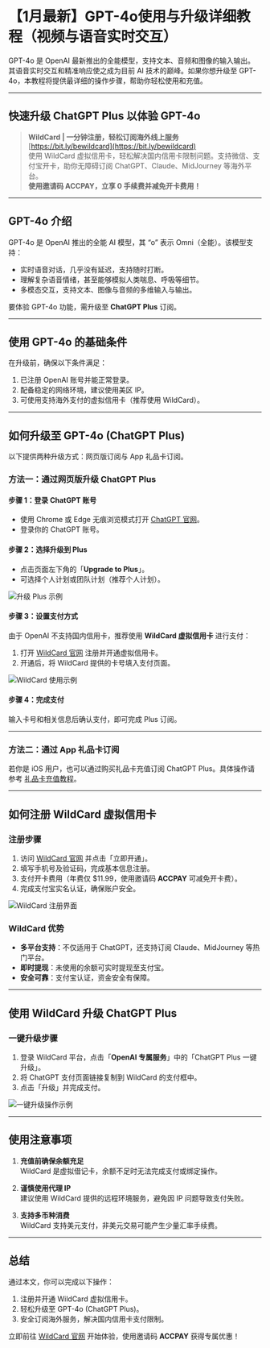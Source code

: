 # 【1月最新】GPT-4o使用与升级详细教程（视频与语音实时交互）

GPT-4o 是 OpenAI 最新推出的全能模型，支持文本、音频和图像的输入输出。其语音实时交互和精准响应使之成为目前 AI 技术的巅峰。如果你想升级至 GPT-4o，本教程将提供最详细的操作步骤，帮助你轻松使用和充值。

---

## 快速升级 ChatGPT Plus 以体验 GPT-4o

> **WildCard | 一分钟注册，轻松订阅海外线上服务**  
> [https://bit.ly/bewildcard](https://bit.ly/bewildcard)  
> 使用 WildCard 虚拟信用卡，轻松解决国内信用卡限制问题。支持微信、支付宝开卡，助你无障碍订阅 ChatGPT、Claude、MidJourney 等海外平台。  
> **使用邀请码 ACCPAY，立享 0 手续费并减免开卡费用！**

---

## GPT-4o 介绍

GPT-4o 是 OpenAI 推出的全能 AI 模型，其 “o” 表示 Omni（全能）。该模型支持：

- 实时语音对话，几乎没有延迟，支持随时打断。
- 理解复杂语音情绪，甚至能够模拟人类喘息、呼吸等细节。
- 多模态交互，支持文本、图像与音频的多维输入与输出。

要体验 GPT-4o 功能，需升级至 **ChatGPT Plus** 订阅。

---

## 使用 GPT-4o 的基础条件

在升级前，确保以下条件满足：

1. 已注册 OpenAI 账号并能正常登录。
2. 配备稳定的网络环境，建议使用美区 IP。
3. 可使用支持海外支付的虚拟信用卡（推荐使用 WildCard）。

---

## 如何升级至 GPT-4o (ChatGPT Plus)

以下提供两种升级方式：网页版订阅与 App 礼品卡订阅。

### 方法一：通过网页版升级 ChatGPT Plus

#### 步骤 1：登录 ChatGPT 账号

- 使用 Chrome 或 Edge 无痕浏览模式打开 [ChatGPT 官网](https://chat.openai.com)。
- 登录你的 ChatGPT 账号。

#### 步骤 2：选择升级到 Plus

- 点击页面左下角的「**Upgrade to Plus**」。
- 可选择个人计划或团队计划（推荐个人计划）。

![升级 Plus 示例](https://zctimages.oss-cn-beijing.aliyuncs.com/images/image-20240225100755095.png)

#### 步骤 3：设置支付方式

由于 OpenAI 不支持国内信用卡，推荐使用 **WildCard 虚拟信用卡** 进行支付：

1. 打开 [WildCard 官网](https://bit.ly/bewildcard) 注册并开通虚拟信用卡。
2. 开通后，将 WildCard 提供的卡号填入支付页面。

![WildCard 使用示例](https://zctimages.oss-cn-beijing.aliyuncs.com/images/345669edcb4e624f87942e2506363ec7.png)

#### 步骤 4：完成支付

输入卡号和相关信息后确认支付，即可完成 Plus 订阅。

---

### 方法二：通过 App 礼品卡订阅

若你是 iOS 用户，也可以通过购买礼品卡充值订阅 ChatGPT Plus。具体操作请参考 [礼品卡充值教程](https://zct.ink/chatgpt-giftcard-guide)。

---

## 如何注册 WildCard 虚拟信用卡

### 注册步骤

1. 访问 [WildCard 官网](https://bit.ly/bewildcard) 并点击「立即开通」。
2. 填写手机号及验证码，完成基本信息注册。
3. 支付开卡费用（年费仅 $11.99，使用邀请码 **ACCPAY** 可减免开卡费）。
4. 完成支付宝实名认证，确保账户安全。

![WildCard 注册界面](https://zctimages.oss-cn-beijing.aliyuncs.com/images/wp_editor_md_8f983504e8512bddc46b10969f7dc76a.jpg)

### WildCard 优势

- **多平台支持**：不仅适用于 ChatGPT，还支持订阅 Claude、MidJourney 等热门平台。
- **即时提现**：未使用的余额可实时提现至支付宝。
- **安全可靠**：支付宝认证，资金安全有保障。

---

## 使用 WildCard 升级 ChatGPT Plus

### 一键升级步骤

1. 登录 WildCard 平台，点击「**OpenAI 专属服务**」中的「ChatGPT Plus 一键升级」。
2. 将 ChatGPT 支付页面链接复制到 WildCard 的支付框中。
3. 点击「升级」并完成支付。

![一键升级操作示例](https://zctimages.oss-cn-beijing.aliyuncs.com/images/image-20240515005649495.png)

---

## 使用注意事项

1. **充值前确保余额充足**  
   WildCard 是虚拟借记卡，余额不足时无法完成支付或绑定操作。

2. **谨慎使用代理 IP**  
   建议使用 WildCard 提供的远程环境服务，避免因 IP 问题导致支付失败。

3. **支持多币种消费**  
   WildCard 支持美元支付，非美元交易可能产生少量汇率手续费。

---

## 总结

通过本文，你可以完成以下操作：

1. 注册并开通 WildCard 虚拟信用卡。
2. 轻松升级至 GPT-4o (ChatGPT Plus)。
3. 安全订阅海外服务，解决国内信用卡支付限制。

立即前往 [WildCard 官网](https://bit.ly/bewildcard) 开始体验，使用邀请码 **ACCPAY** 获得专属优惠！
